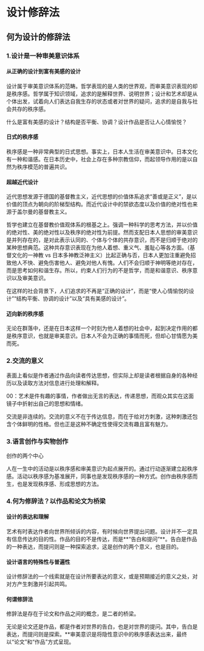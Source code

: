 # 设计修辞法

## 何为设计的修辞法

### 1.设计是一种审美意识体系

#### 从正确的设计到富有美感的设计

设计属于审美意识体系的范畴。哲学表现的是人类的世界观，而审美意识表现的却是秩序感。哲学属于知识领域，追求的是解释世界、说明世界；设计和艺术却是从个体出发，试着向人们表达自我生存的状态或者对世界的疑问，追求的是自我与社会共存的秩序感。

什么是富有美感的设计？结构是否平衡、协调？设计作品是否让人心情愉悦？

#### 日式的秩序感
秩序感是一种非常典型的日式思想。事实上，日本人生活在审美意识中。日本文化有一种和谐感。在日本历史中，社会上存在多种宗教信仰，而起领导作用的是以自然为秩序模范的普遍共识。

#### 超越近代设计
近代思想发源于德国的基督教主义，近代思想的价值体系追求“善或是正义”，是以价值的顶点为朝向的阶梯型结构。而近代设计中的禁欲态度以及价值的绝对性也来源于盖尔曼的基督教主义。

哲学也建立在基督教价值观体系的根基之上。强调一种科学的思考方法，并以价值的绝对性、美的绝对性以及秩序的绝对性为前提。然而支配日本人思想的审美意识是并列存在的，是对此表示认同的、个体与个体的共存意识，而不是归顺于绝对的某种思想典范。这种共存意识表现在为他人着想、重义气、羞耻心等各方面。（基督文化的一神教 vs 日本多神教泛神主义）比起正确与否，日本人更加注重避免招致他人不快、避免伤害他人、避免对他人有愧。人们不会归顺于神明等绝对存在，而是思考如何和谐生存。所以，约束人们行为的不是哲学，而是和谐意识、秩序意识以及审美意识。

在这样的社会背景下，人们追求的不再是“正确的设计”，而是“使人心情愉悦的设计”“结构平衡、协调的设计”以及“具有美感的设计”。

#### 迈向新的秩序感

无论在群落中，还是在日本这样一个时刻为他人着想的社会中，起到决定作用的都是秩序意识，也就是审美意识。日本人不会为正确的事情而死，但却心甘情愿为美而死。

### 2.交流的意义
表面上看似是作者通过作品向读者传达思想，但实际上却是读者根据自身的各种经历以及读取方法对信息进行处理和解释。

00：艺术是件有趣的事情，作者做出无言的表达，传递思想，而观众其实在这面镜子中折射出自己的思想和情绪。

交流是非连续的。交流的意义不在于传达信息，而在于给对方刺激，这种刺激还包含个体鲜明的性格。但也正是这种不确定性使得交流有趣且富有魅力。

### 3.语言创作与实物创作
创作的两个中心

人在一生中的活动是以秩序感和审美意识为起点展开的。通过行动逐渐建立起秩序感。活动以秩序感为基准展开，同事也是发现秩序感的一种方式。创作由秩序感而生，也是发现秩序感、形成思想的方法。

### 4.何为修辞法？以作品和论文为桥梁
#### 设计的表达和理解
艺术有时表达作者向世界所倾诉的内容，有时候向世界提出问题。设计并不一定具有信息传达的目的性。作品的目的不是传达，而是**“告白和提问”**。告白是作品的一种表达，而提问则是一种探索追求，这是创作的两个意义，也是目的。

#### 设计语言的特殊性与普遍性
设计修辞法的一个线索就是在设计所要表达的意义，或是预期接近的意义之处，对对方产生刺激并引起共鸣。

#### 何谓修辞法
修辞法是存在于论文和作品之间的概念，是二者的桥梁。

无论是论文还是作品，都是作者对世界的告白，也是对世界的提问。其中，告白是表达，而提问则是探索。**审美意识是将隐性意识中的秩序感表达出来，最终以“论文”和“作品”方式呈现。